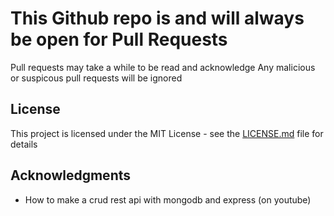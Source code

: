 # This Github repo is and will always be open for Pull Requests

Pull requests may take a while to be read and acknowledge
Any malicious or suspicous pull requests will be ignored

## License

This project is licensed under the MIT License - see the [LICENSE.md](LICENSE.md) file for details

## Acknowledgments

* How to make a crud rest api with mongodb and express (on youtube)
